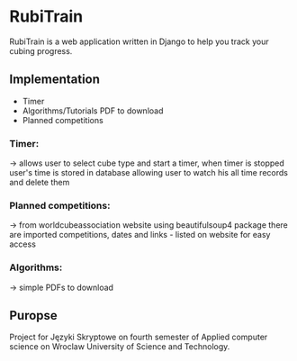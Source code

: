 # RubiTrain

RubiTrain is a web application written in Django to help you track your cubing progress.


## Implementation
- Timer
- Algorithms/Tutorials PDF to download
- Planned competitions


### Timer:
-> allows user to select cube type and start a timer, when timer is stopped user's time is stored in database allowing user to watch his all time records and delete them

### Planned competitions:
-> from worldcubeassociation website using beautifulsoup4 package there are imported competitions, dates and links - listed on website for easy access

### Algorithms:
-> simple PDFs to download


## Puropse
Project for Języki Skryptowe on fourth semester of Applied computer science on Wroclaw University of Science and Technology.
